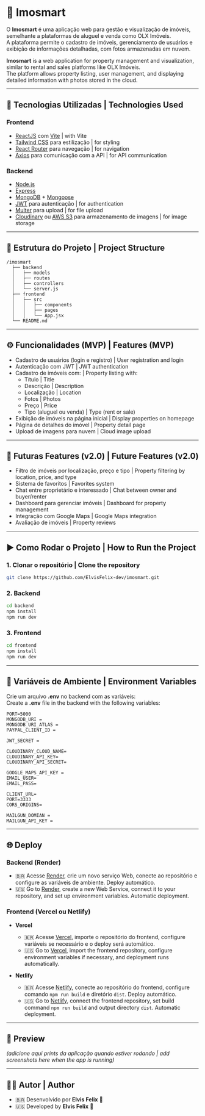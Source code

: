# 🏡 Imosmart

O **Imosmart** é uma aplicação web para gestão e visualização de imóveis, semelhante a plataformas de aluguel e venda como OLX Imóveis.  
A plataforma permite o cadastro de imóveis, gerenciamento de usuários e exibição de informações detalhadas, com fotos armazenadas em nuvem.

**Imosmart** is a web application for property management and visualization, similar to rental and sales platforms like OLX Imóveis.  
The platform allows property listing, user management, and displaying detailed information with photos stored in the cloud.

---

## 🚀 Tecnologias Utilizadas | Technologies Used

### Frontend
- [ReactJS](https://reactjs.org/) com [Vite](https://vitejs.dev/) | with Vite
- [Tailwind CSS](https://tailwindcss.com/) para estilização | for styling
- [React Router](https://reactrouter.com/) para navegação | for navigation
- [Axios](https://axios-http.com/) para comunicação com a API | for API communication

### Backend
- [Node.js](https://nodejs.org/)
- [Express](https://expressjs.com/)
- [MongoDB](https://www.mongodb.com/) + [Mongoose](https://mongoosejs.com/)
- [JWT](https://jwt.io/) para autenticação | for authentication
- [Multer](https://github.com/expressjs/multer) para upload | for file upload
- [Cloudinary](https://cloudinary.com/) ou [AWS S3](https://aws.amazon.com/s3/) para armazenamento de imagens | for image storage

---

## 📂 Estrutura do Projeto | Project Structure

```
/imosmart
  ├── backend
  │   ├── models
  │   ├── routes
  │   ├── controllers
  │   └── server.js
  ├── frontend
  │   ├── src
  │   │   ├── components
  │   │   ├── pages
  │   │   └── App.jsx
  └── README.md
```

---

## ⚙️ Funcionalidades (MVP) | Features (MVP)

- Cadastro de usuários (login e registro) | User registration and login
- Autenticação com JWT | JWT authentication
- Cadastro de imóveis com: | Property listing with:
  - Título | Title
  - Descrição | Description
  - Localização | Location
  - Fotos | Photos
  - Preço | Price
  - Tipo (aluguel ou venda) | Type (rent or sale)
- Exibição de imóveis na página inicial | Display properties on homepage
- Página de detalhes do imóvel | Property detail page
- Upload de imagens para nuvem | Cloud image upload

---

## 📌 Futuras Features (v2.0) | Future Features (v2.0)

- Filtro de imóveis por localização, preço e tipo | Property filtering by location, price, and type
- Sistema de favoritos | Favorites system
- Chat entre proprietário e interessado | Chat between owner and buyer/renter
- Dashboard para gerenciar imóveis | Dashboard for property management
- Integração com Google Maps | Google Maps integration
- Avaliação de imóveis | Property reviews

---

## ▶️ Como Rodar o Projeto | How to Run the Project

### 1. Clonar o repositório | Clone the repository
```bash
git clone https://github.com/ElvisFelix-dev/imosmart.git
```

### 2. Backend
```bash
cd backend
npm install
npm run dev
```

### 3. Frontend
```bash
cd frontend
npm install
npm run dev
```

---

## 🔑 Variáveis de Ambiente | Environment Variables

Crie um arquivo **.env** no backend com as variáveis:  
Create a **.env** file in the backend with the following variables:

```
PORT=5000
MONGODB_URI = 
MONGODB_URI_ATLAS = 
PAYPAL_CLIENT_ID = 

JWT_SECRET = 

CLOUDINARY_CLOUD_NAME=
CLOUDINARY_API_KEY=
CLOUDINARY_API_SECRET=

GOOGLE_MAPS_API_KEY = 
EMAIL_USER=
EMAIL_PASS=

CLIENT_URL=
PORT=3333
CORS_ORIGINS=

MAILGUN_DOMIAN = 
MAILGUN_API_KEY = 
```

---

## 🌐 Deploy

### Backend (Render)
- 🇧🇷 Acesse [Render](https://render.com/), crie um novo serviço Web, conecte ao repositório e configure as variáveis de ambiente. Deploy automático.  
- 🇺🇸 Go to [Render](https://render.com/), create a new Web Service, connect it to your repository, and set up environment variables. Automatic deployment.

### Frontend (Vercel ou Netlify)
- **Vercel**
  - 🇧🇷 Acesse [Vercel](https://vercel.com/), importe o repositório do frontend, configure variáveis se necessário e o deploy será automático.  
  - 🇺🇸 Go to [Vercel](https://vercel.com/), import the frontend repository, configure environment variables if necessary, and deployment runs automatically.

- **Netlify**
  - 🇧🇷 Acesse [Netlify](https://www.netlify.com/), conecte ao repositório do frontend, configure comando `npm run build` e diretório `dist`. Deploy automático.  
  - 🇺🇸 Go to [Netlify](https://www.netlify.com/), connect the frontend repository, set build command `npm run build` and output directory `dist`. Automatic deployment.

---

## 📸 Preview

*(adicione aqui prints da aplicação quando estiver rodando | add screenshots here when the app is running)*

---

## 👨‍💻 Autor | Author

- 🇧🇷 Desenvolvido por **Elvis Felix** 🚀  
- 🇺🇸 Developed by **Elvis Felix** 🚀
